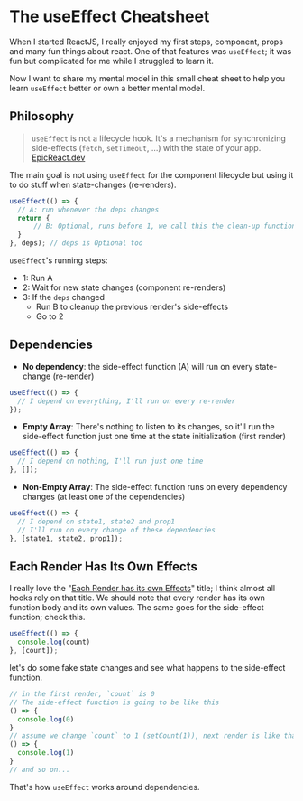 # The useEffect Cheatsheet

When I started ReactJS, I really enjoyed my first steps, component, props and many fun things about react. One of that features was `useEffect`; it was fun but complicated for me while I struggled to learn it. 

Now I want to share my mental model in this small cheat sheet to help you learn `useEffect` better or own a better mental model. 

## Philosophy

> `useEffect` is not a lifecycle hook. It's a mechanism for synchronizing side-effects (`fetch`, `setTimeout`, ...) with the state of your app. [EpicReact.dev](https://epicreact.dev/myths-about-useeffect)

The main goal is not using `useEffect` for the component lifecycle but using it to do stuff when state-changes (re-renders).

```jsx
useEffect(() => {
  // A: run whenever the deps changes
  return {
	  // B: Optional, runs before 1, we call this the clean-up function
  }
}, deps); // deps is Optional too
```

`useEffect`'s running steps:

- 1: Run A
- 2: Wait for new state changes (component re-renders)
- 3: If the `deps` changed
    - Run B to cleanup the previous render's side-effects
    - Go to 2

## Dependencies

- **No dependency**: the side-effect function (A) will run on every state-change (re-render)

```jsx
useEffect(() => {
  // I depend on everything, I'll run on every re-render
}); 
```

- **Empty Array**: There's nothing to listen to its changes, so it'll run the side-effect function just one time at the state initialization (first render)

```jsx
useEffect(() => {
  // I depend on nothing, I'll run just one time
}, []);
```

- **Non-Empty Array**: The side-effect function runs on every dependency changes (at least one of the dependencies)

```jsx
useEffect(() => {
  // I depend on state1, state2 and prop1
  // I'll run on every change of these dependencies
}, [state1, state2, prop1]);
```

## Each Render Has Its Own Effects

I really love the "[Each Render has its own Effects](https://overreacted.io/a-complete-guide-to-useeffect/#each-render-has-its-own-effects)" title; I think almost all hooks rely on that title. We should note that every render has its own function body and its own values. The same goes for the side-effect function; check this.

```jsx
useEffect(() => {
  console.log(count)
}, [count]);
```

let's do some fake state changes and see what happens to the side-effect function.

```jsx
// in the first render, `count` is 0
// The side-effect function is going to be like this
() => {
  console.log(0)
}
// assume we change `count` to 1 (setCount(1)), next render is like that
() => {
  console.log(1)
}
// and so on...
```

That's how `useEffect` works around dependencies.
